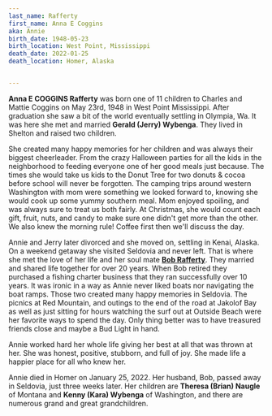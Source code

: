 ```yaml
---
last_name: Rafferty
first_name: Anna E Coggins
aka: Annie
birth_date: 1948-05-23
birth_location: West Point, Mississippi
death_date: 2022-01-25
death_location: Homer, Alaska


---
```

**Anna E COGGINS Rafferty** was born one of 11 children to Charles and Mattie Coggins on May 23rd, 1948 in West Point Mississippi. 
After graduation she saw a bit of the world eventually settling in Olympia, Wa. It was here she met and married **Gerald (Jerry) Wybenga**. They lived in Shelton and raised two children.

She created many happy memories for her children and was always their biggest cheerleader.  From the crazy Halloween parties for all the kids in the neighborhood to feeding everyone one of her good meals just because. The times she would take us kids to the Donut Tree for two donuts & cocoa before school will never be forgotten. The camping trips around western Washington with mom were something we looked forward to, knowing she would cook up some yummy southern meal. Mom enjoyed spoiling, and was always sure to treat us both fairly. At Christmas, she would count each gift, fruit, nuts, and candy to make sure one didn't get more than the other. We also knew the morning rule! Coffee first then we'll discuss the day.

Annie and Jerry later divorced and she moved on, settling in Kenai, Alaska. On a weekend getaway she visited Seldovia and never left. That is where she met the love of her life and her soul mate [**Bob Rafferty**](./Rafferty_Robert.md). They married and shared life together for over 20 years. When Bob retired they purchased a fishing charter business that they ran successfully over 10 years. It was ironic in a way as Annie never liked boats nor navigating the boat ramps. Those two created many happy memories in Seldovia. The picnics at Red Mountain, and outings to the end of the road at Jakolof Bay as well as just sitting for hours watching the surf out at Outside Beach were her favorite ways to spend the day. Only thing better was to have treasured friends close and maybe a Bud Light in hand.

Annie worked hard her whole life giving her best at all that was thrown at her. She was honest, positive, stubborn, and full of joy. She made life a happier place for all who knew her.

Annie died in Homer on January 25, 2022.  Her husband, Bob, passed away in Seldovia, just three weeks later.  Her children are **Theresa (Brian) Naugle** of Montana and **Kenny (Kara) Wybenga** of Washington, and there are numerous grand and great grandchildren.   

